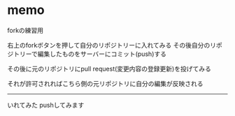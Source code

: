 memo
====

forkの練習用

右上のforkボタンを押して自分のリポジトリーに入れてみる
その後自分のリポジトリーで編集したものをサーバーにコミット(push)する


その後に元のリポジトリにpull request(変更内容の登録更新)を投げてみる


それが許可されればこちら側の元リポジトリに自分の編集が反映される

----
いれてみた
pushしてみます
